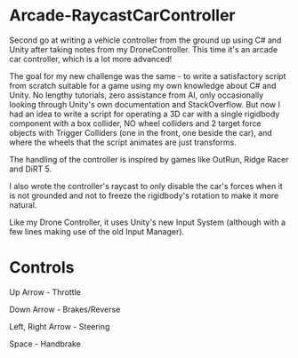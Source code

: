 # Arcade-RaycastCarController
Second go at writing a vehicle controller from the ground up using C# and Unity after taking notes from my DroneController. This time it's an arcade car controller, which is a lot more advanced!

The goal for my new challenge was the same - to write a satisfactory script from scratch suitable for a game using my own knowledge about C# and Unity. No lengthy tutorials, zero assistance from AI, only occasionally looking through Unity's own documentation and StackOverflow. But now I had an idea to write a script for operating a 3D car with a single rigidbody component with a box collider, NO wheel colliders and 2 target force objects with Trigger Colliders (one in the front, one beside the car), and where the wheels that the script animates are just transforms.

The handling of the controller is inspired by games like OutRun, Ridge Racer and DiRT 5. 

I also wrote the controller's raycast to only disable the car's forces when it is not grounded and not to freeze the rigidbody's rotation to make it more natural.

Like my Drone Controller, it uses Unity's new Input System (although with a few lines making use of the old Input Manager).

# Controls

Up Arrow - Throttle

Down Arrow - Brakes/Reverse

Left, Right Arrow - Steering

Space - Handbrake
